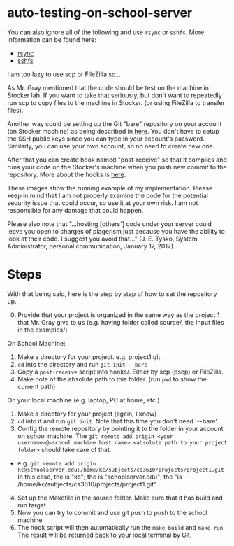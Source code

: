 # auto-testing-on-school-server
You can also ignore all of the following and use `rsync` or `sshfs`. More information can be found here:
* [rsync](https://www.youtube.com/watch?v=vvXxLpfJ1IA)
* [sshfs](https://youtu.be/4r8EFZHUoYQ)

I am too lazy to use scp or FileZilla so...

As Mr. Gray mentioned that the code should be test on the machine in Stocker lab. If you want to take that seriously, but don't want to repeatedly run scp to copy files to the machine in Stocker. (or using FileZilla to transfer files).

Another way could be setting up the Git "bare" repository on your account (on Stocker machine) as being described in [here](https://git-scm.com/book/en/v2/Git-on-the-Server-Setting-Up-the-Server). You don't have to setup the SSH public keys since you can type in your account's password. Similarly, you can use your own account, so no need to create new one.

After that you can create hook named "post-receive" so that it compiles and runs your code on the Stocker's machine when you push new commit to the repository. More about the hooks is [here](https://git-scm.com/book/en/v2/Customizing-Git-Git-Hooks).

These images show the running example of my implementation. Please keep in mind that I am not properly examine the code for the potential security issue that could occur, so use it at your own risk. I am not responsible for any damage that could happen.

Please also note that "...hosting [others'] code under your server could leave you open to charges of plagerism just because you have the ability to look at their code. I suggest you avoid that..." (J. E. Tysko, System Administrator, personal communication, January 17, 2017).

# Steps
With that being said, here is the step by step of how to set the repository up.

0. Provide that your project is organized in the same way as the project 1 that Mr. Gray give to us (e.g. having folder called source/, the input files in the examples/)

On School Machine:

1. Make a directory for your project. e.g. project1.git
2. `cd` into the directory and run `git init --bare`
3. Copy a `post-receive` script into hooks/. Either by scp (pscp) or FileZilla.
4. Make note of the absolute path to this folder. (run `pwd` to show the current path)

On your local machine (e.g. laptop, PC at home, etc.)

1. Make a directory for your project (again, I know)
2. `cd` into it and run `git init`. Note that this time you don't need '--bare'.
3. Config the remote repository by pointing it to the folder in your account on school machine. The `git remote add origin <your username>@<school machine host name>:<absolute path to your project folder>` should take care of that.
- e.g. `git remote add origin kc@schoolserver.edu:/home/kc/subjects/cs3610/projects/project1.git` In this case, the <username> is "kc"; the <school machine host name> is "schoolserver.edu"; the <absolute path to your project folder> "is /home/kc/subjects/cs3610/projects/project1.git"
4. Set up the Makefile in the source folder. Make sure that it has build and run target.
5. Now you can try to commit and use git push to push to the school machine
6. The hook script will then automatically run the `make build` and `make run`. The result will be returned back to your local terminal by Git.
